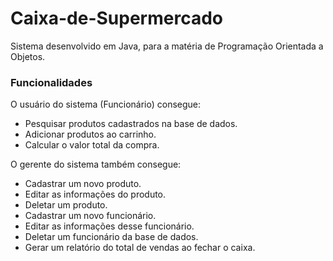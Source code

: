 # Caixa-de-Supermercado


Sistema desenvolvido em Java, para a matéria de Programação Orientada a Objetos.


### Funcionalidades


O usuário do sistema (Funcionário) consegue:

* Pesquisar produtos cadastrados na base de dados.
* Adicionar produtos ao carrinho.
* Calcular o valor total da compra.

O gerente do sistema também consegue:

* Cadastrar um novo produto.
* Editar as informações do produto.
* Deletar um produto.
* Cadastrar um novo funcionário.
* Editar as informações desse funcionário.
* Deletar um funcionário da base de dados.
* Gerar um relatório do total de vendas ao fechar o caixa.

